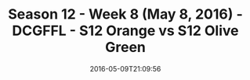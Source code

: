 ---
title: Season 12 - Week 8 (May 8, 2016) - DCGFFL - S12 Orange vs S12 Olive Green
teams-score:
- team: _teams/s12-orange.md
  score:
- team: _teams/s12-olive-green.md
  score: 25
mvp: Sean Karson (Orange), Jack Miles (Olive)
game-ball: Isaac Voehringer (Orange), Brandon Waggoner (Olive)
season: 12
week: 8
date: '2016-05-09T21:09:56'
pageid: season-12-week-8-may-8-2016-4181-vs-4183
---